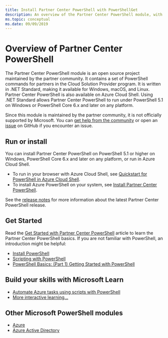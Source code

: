 ```yaml
---
title: Install Partner Center PowerShell with PowerShellGet
description: An overview of the Partner Center PowerShell module, with information on how to install and get started.
ms.topic: conceptual
ms.date: 09/09/2019
---
```


# Overview of Partner Center PowerShell

The Partner Center PowerShell module is an open source project maintained by the partner community. It contains a set of PowerShell commands for partners in the Cloud Solution Provider program. It is written in .NET Standard, making it available for Windows, macOS, and Linux. Partner Center PowerShell is also available on Azure Cloud Shell. Using .NET Standard allows Partner Center PowerShell to run under PowerShell 5.1 on Windows or PowerShell Core 6.x and later on any platform.

Since this module is maintained by the partner community, it is not officially supported by Microsoft. You can [get help from the community](https://stackoverflow.com/questions/tagged/partner+center) or open an [issue](https://github.com/microsoft/partner-center-powershell/issues) on GitHub if you encounter an issue.

## Run or install

You can install Partner Center PowerShell on PowerShell 5.1 or higher on Windows, PowerShell Core 6.x and later on any platform, or run in Azure Cloud Shell.

* To run in your browser with Azure Cloud Shell, see [Quickstart for PowerShell in Azure Cloud Shell](/azure/cloud-shell/quickstart-powershell).
* To install Azure PowerShell on your system, see [Install Partner Center PowerShell](install.md).

See the [release notes](release-notes.md) for more information about the latest Partner Center PowerShell release.

## Get Started

Read the [Get Started with Partner Center PowerShell](get-started.md) article to learn the Partner Center PowerShell basics. If you are not familiar with PowerShell, an introduction might be helpful:

* [Install PowerShell](/powershell/scripting/install/installing-powershell)
* [Scripting with PowerShell](/powershell/scripting/powershell-scripting)
* [PowerShell Basics: (Part 1) Getting Started with PowerShell](https://channel9.msdn.com/Blogs/Taste-of-Premier/PowerShellBasicsPart1)

## Build your skills with Microsoft Learn

* [Automate Azure tasks using scripts with PowerShell](/learn/modules/automate-azure-tasks-with-powershell/)
* [More interactive learning...](/learn/browse/?term=powershell)

## Other Microsoft PowerShell modules

* [Azure](/powershell/azure)
* [Azure Active Directory](/powershell/azure/active-directory/)
